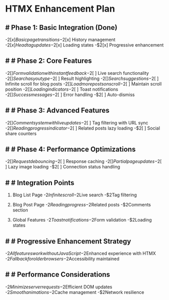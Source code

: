 
# HTMX Enhancement Plan

## # Phase 1: Basic Integration (Done)
  -$2[x] Basic page transitions
  -$2[x] History management
  -$2[x] Head tag updates
  -$2[x] Loading states
  -$2[x] Progressive enhancement

## # # Phase 2: Core Features
  -$2[ ] Form validation with instant feedback
  -$2[ ] Live search functionality
  -$2[ ] Search as you type
  -$2[ ] Result highlighting
  -$2[ ] Search suggestions
  -$2[ ] Infinite scroll for blog posts
  -$2[ ] Load more posts on scroll
  -$2[ ] Maintain scroll position
  -$2[ ] Loading indicators
  -$2[ ] Toast notifications
  -$2[ ] Success messages
  -$2[ ] Error handling
  -$2[ ] Auto-dismiss

## # # Phase 3: Advanced Features
  -$2[ ] Comment system with live updates
  -$2[ ] Tag filtering with URL sync
  -$2[ ] Reading progress indicator
  -$2[ ] Related posts lazy loading
  -$2[ ] Social share counters

## # # Phase 4: Performance Optimizations
  -$2[ ] Request debouncing
  -$2[ ] Response caching
  -$2[ ] Partial page updates
  -$2[ ] Lazy image loading
  -$2[ ] Connection status handling

## # # Integration Points


1. Blog List Page
  -$2Infinite scroll
  -$2Live search
  -$2Tag filtering


1. Blog Post Page
  -$2Reading progress
  -$2Related posts
  -$2Comments section


1. Global Features
  -$2Toast notifications
  -$2Form validation
  -$2Loading states

## # # Progressive Enhancement Strategy
  -$2All features work without JavaScript
  -$2Enhanced experience with HTMX
  -$2Fallback for older browsers
  -$2Accessibility maintained

## # # Performance Considerations
  -$2Minimize server requests
  -$2Efficient DOM updates
  -$2Smooth animations
  -$2Cache management
  -$2Network resilience
